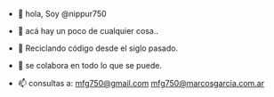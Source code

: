- 👋 hola, Soy @nippur750

- 👀 acá hay un poco de cualquier cosa..

- 🌱 Reciclando código desde el siglo pasado.

- 💞️ se colabora en todo lo que se puede.

- 📫 consultas a: mfg750@gmail.com mfg750@marcosgarcia.com.ar

<!---
nippur750/nippur750 is a ✨ special ✨ repository because its `README.md` (this file) appears on your GitHub profile.
You can click the Preview link to take a look at your changes.
--->

